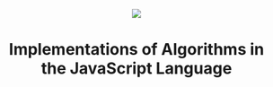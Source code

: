 <p align="center">
  <a href="https://skillicons.dev">
    <img src="https://skillicons.dev/icons?i=javascript" />
  </a>
</p>

<h1 align="center">Implementations of Algorithms in the JavaScript Language</h1>
